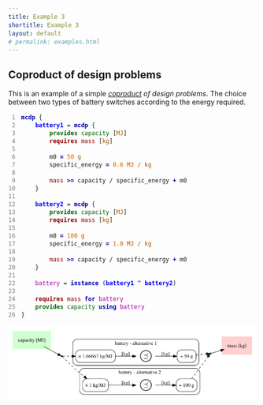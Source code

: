 ```yaml
---
title: Example 3
shortitle: Example 3
layout: default
# permalink: examples.html
---
```


	

## Coproduct of design problems

This is an example of a simple *[coproduct][coproduct] of design problems*. The choice between
two types of battery switches according to the energy required.

[coproduct]: https://en.wikipedia.org/wiki/Coproduct






<pre><code><span id='line1'><span class='line-gutter'> 1</span><span class='line-content'><span class='BuildProblem'><span class='MCDPKeyword'>mcdp</span> {</span></span>
<span id='line2'><span class='line-gutter'> 2</span><span class='line-content'>    <span class='SetMCDPType'><span class='DPTypeName'>battery1</span> = <span class='BuildProblem'><span class='MCDPKeyword'>mcdp</span> {</span></span>
<span id='line3'><span class='line-gutter'> 3</span><span class='line-content'>        <span class='FunStatement'><span class='ProvideKeyword'>provides</span><span class='FName'> capacity</span> [<span class='Unit'>MJ</span>]</span></span></span>
<span id='line4'><span class='line-gutter'> 4</span><span class='line-content'>        <span class='ResStatement'><span class='RequireKeyword'>requires</span><span class='RName'> mass</span> [<span class='Unit'>kg</span>]</span></span></span>
<span id='line5'><span class='line-gutter'> 5</span><span class='line-content'></span></span>
<span id='line6'><span class='line-gutter'> 6</span><span class='line-content'>        <span class='SetNameGeneric'><span class='SetNameGenericVar'>m0</span> <span class='eq'>=</span> <span class='SimpleValue'><span class='ValueExpr'>50</span> <span class='Unit'>g</span></span>
<span id='line7'><span class='line-gutter'> 7</span><span class='line-content'>        </span></span></span><span class='SetNameGeneric'><span class='SetNameGenericVar'>specific_energy</span> <span class='eq'>=</span> <span class='SimpleValue'><span class='ValueExpr'>0.6</span> <span class='Unit'>MJ / kg </span></span>
<span id='line8'><span class='line-gutter'> 8</span><span class='line-content'></span></span>
<span id='line9'><span class='line-gutter'> 9</span><span class='line-content'>        </span></span></span><span class='Constraint'><span class='NewResource'>mass</span><span class='geq'> &gt;=</span> <span class='PlusN'><span class='Divide'><span class='VariableRef'>capacity</span> <span class='bar'>/</span> <span class='VariableRef'>specific_energy</span></span> <span class='plus'>+</span> <span class='VariableRef'>m0</span></span></span></span></span>
<span id='line10'><span class='line-gutter'>10</span><span class='line-content'>    }</span></span></span></span>
<span id='line11'><span class='line-gutter'>11</span><span class='line-content'>    </span></span>
<span id='line12'><span class='line-gutter'>12</span><span class='line-content'>    <span class='SetMCDPType'><span class='DPTypeName'>battery2</span> = <span class='BuildProblem'><span class='MCDPKeyword'>mcdp</span> {</span></span>
<span id='line13'><span class='line-gutter'>13</span><span class='line-content'>        <span class='FunStatement'><span class='ProvideKeyword'>provides</span><span class='FName'> capacity</span> [<span class='Unit'>MJ</span>]</span></span></span>
<span id='line14'><span class='line-gutter'>14</span><span class='line-content'>        <span class='ResStatement'><span class='RequireKeyword'>requires</span><span class='RName'> mass</span> [<span class='Unit'>kg</span>]</span></span></span>
<span id='line15'><span class='line-gutter'>15</span><span class='line-content'></span></span>
<span id='line16'><span class='line-gutter'>16</span><span class='line-content'>        <span class='SetNameGeneric'><span class='SetNameGenericVar'>m0</span> <span class='eq'>=</span> <span class='SimpleValue'><span class='ValueExpr'>100</span> <span class='Unit'>g </span></span>
<span id='line17'><span class='line-gutter'>17</span><span class='line-content'>        </span></span></span><span class='SetNameGeneric'><span class='SetNameGenericVar'>specific_energy</span> <span class='eq'>=</span> <span class='SimpleValue'><span class='ValueExpr'>1.0</span> <span class='Unit'>MJ / kg</span></span>
<span id='line18'><span class='line-gutter'>18</span><span class='line-content'></span></span>
<span id='line19'><span class='line-gutter'>19</span><span class='line-content'>        </span></span></span><span class='Constraint'><span class='NewResource'>mass</span><span class='geq'> &gt;=</span> <span class='PlusN'><span class='Divide'><span class='VariableRef'>capacity</span> <span class='bar'>/</span> <span class='VariableRef'>specific_energy</span></span> <span class='plus'>+</span> <span class='VariableRef'>m0</span></span></span></span></span>
<span id='line20'><span class='line-gutter'>20</span><span class='line-content'>    }</span></span></span></span>
<span id='line21'><span class='line-gutter'>21</span><span class='line-content'></span></span>
<span id='line22'><span class='line-gutter'>22</span><span class='line-content'>    <span class='SetName'><span class='DPName'>battery</span> =<span class='DPInstance'> <span class='InstanceKeyword'>instance</span> (<span class='Coproduct'><span class='DPVariableRef'>battery1</span> <span class='coprod'>^</span><span class='DPVariableRef'> battery2</span></span>)</span></span></span></span>
<span id='line23'><span class='line-gutter'>23</span><span class='line-content'></span></span>
<span id='line24'><span class='line-gutter'>24</span><span class='line-content'>    <span class='ResShortcut1'><span class='RequireKeyword'>requires</span><span class='RName'> mass</span> <span class='ForKeyword'>for</span><span class='DPName'> battery</span></span></span></span>
<span id='line25'><span class='line-gutter'>25</span><span class='line-content'>    <span class='FunShortcut1'><span class='ProvideKeyword'>provides</span><span class='FName'> capacity</span> <span class='UsingKeyword'>using</span><span class='DPName'> battery</span></span></span></span>
<span id='line26'><span class='line-gutter'>26</span><span class='line-content'>}</span></span></span>
</code></pre>

<style type="text/css">
 
     span.ProvideKeyword, span.FName { color: darkgreen;}
     span.RequireKeyword, span.RName  { color: darkred;}
     
     span.NewResource { color: darkred;}
     span.NewFunction { color: darkgreen; }
     
    span.Unit, span.Nat, span.Int  {  color: #aC5600 ;}
    span.ValueExpr { color: #CC6600 ;}
     
     /*span.Function  { color: darkgreen;}*/
    span.ProvideKeyword,
    span.RequireKeyword,     
    span.MCDPKeyword,
    span.SubKeyword,
    span.CompactKeyword,
    span.AbstractKeyword,
    span.TemplateKeyword,
    span.ForKeyword,
    span.UsingKeyword,
    span.RequiredByKeyword,
    span.ProvidedByKeyword,
    span.LoadKeyword,
    span.CodeKeyword,
    span.leq, span.geq, span.OpKeyword, span.eq, span.plus, span.times, span.DPWrapToken,
    span.ImplementedbyKeyword , span.FromCatalogueKeyword, span.MCDPTypeKeywor,
    span.InstanceKeyword,
    span.MCDPTypeKeyword { 
        font-weight: bold; 
    }
       
    span.ImpName { color: #CC6600; }
    span.FuncName { color: #CC6600 ; }

    span.MCDPKeyword,
    span.SubKeyword,
    span.CompactKeyword,
    span.AbstractKeyword,
    span.TemplateKeyword,
    span.ForKeyword,
    span.UsingKeyword,
    span.RequiredByKeyword,
    span.ProvidedByKeyword,
    span.LoadKeyword, span.CodeKeyword,
    span.leq, span.geq, span.OpKeyword, span.eq, span.plus, span.times, span.DPWrapToken,
    span.ImplementedbyKeyword,  
    span.FromCatalogueKeyword, 
    span.MCDPTypeKeyword,
    span.InstanceKeyword
    {
       color: #00a;
    }
    
    span.FName, span.RName { } 
    span.DPName {  
        color: #a0a;
    }
    
    span.DPTypeName, span.DPVariableRef { 
        color:  #00F; 
        font-weight: bold; 
    }
      
    span.comment { 
        color: grey;
    }

    span.line-gutter {    
        margin-right: 1em; 
        color: grey; 
    }


</style>


 <img class="output" src="choose-default.png"/> 



